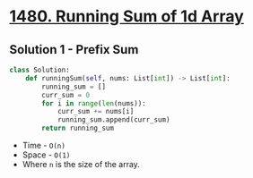 # [1480. Running Sum of 1d Array](https://leetcode.com/problems/running-sum-of-1d-array/)

## Solution 1 - Prefix Sum

```py
class Solution:
    def runningSum(self, nums: List[int]) -> List[int]:
        running_sum = []
        curr_sum = 0
        for i in range(len(nums)):
            curr_sum += nums[i]
            running_sum.append(curr_sum)
        return running_sum
```

- Time - `O(n)`
- Space - `O(1)`
- Where `n` is the size of the array.